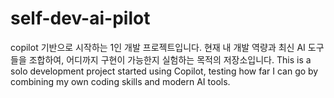 # self-dev-ai-pilot
copilot 기반으로 시작하는 1인 개발 프로젝트입니다.   현재 내 개발 역량과 최신 AI 도구들을 조합하여, 어디까지 구현이 가능한지 실험하는 목적의 저장소입니다.   This is a solo development project started using Copilot,   testing how far I can go by combining my own coding skills and modern AI tools.
